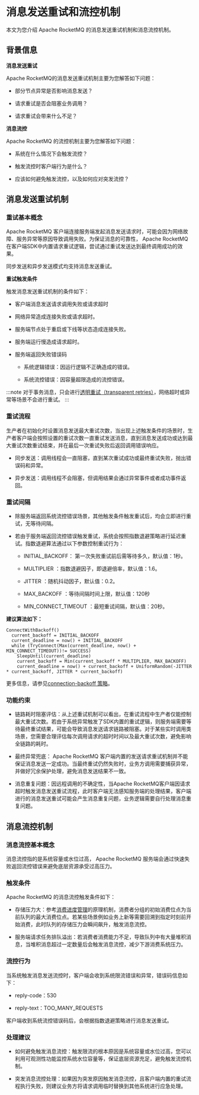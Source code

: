 # 消息发送重试和流控机制

本文为您介绍 Apache RocketMQ 的消息发送重试机制和消息流控机制。

## 背景信息

**消息发送重试**

Apache RocketMQ的消息发送重试机制主要为您解答如下问题：

* 部分节点异常是否影响消息发送？

* 请求重试是否会阻塞业务调用？

* 请求重试会带来什么不足？

**消息流控**

Apache RocketMQ 的流控机制主要为您解答如下问题：

* 系统在什么情况下会触发流控？

* 触发流控时客户端行为是什么？

* 应该如何避免触发流控，以及如何应对突发流控？

## 消息发送重试机制

### 重试基本概念

Apache RocketMQ 客户端连接服务端发起消息发送请求时，可能会因为网络故障、服务异常等原因导致调用失败。为保证消息的可靠性， Apache RocketMQ 在客户端SDK中内置请求重试逻辑，尝试通过重试发送达到最终调用成功的效果。

同步发送和异步发送模式均支持消息发送重试。

**重试触发条件**

触发消息发送重试机制的条件如下：

* 客户端消息发送请求调用失败或请求超时

* 网络异常造成连接失败或请求超时。
  
* 服务端节点处于重启或下线等状态造成连接失败。
  
* 服务端运行慢造成请求超时。

* 服务端返回失败错误码
  * 系统逻辑错误：因运行逻辑不正确造成的错误。
  
  * 系统流控错误：因容量超限造成的流控错误。
  
:::note
对于事务消息，只会进行[透明重试（transparent retries）](https://github.com/grpc/proposal/blob/master/A6-client-retries.md#transparent-retries)，网络超时或异常等场景不会进行重试。
:::

### 重试流程

生产者在初始化时设置消息发送最大重试次数，当出现上述触发条件的场景时，生产者客户端会按照设置的重试次数一直重试发送消息，直到消息发送成功或达到最大重试次数重试结束，并在最后一次重试失败后返回调用错误响应。

* 同步发送：调用线程会一直阻塞，直到某次重试成功或最终重试失败，抛出错误码和异常。

* 异步发送：调用线程不会阻塞，但调用结果会通过异常事件或者成功事件返回。

### 重试间隔

* 除服务端返回系统流控错误场景，其他触发条件触发重试后，均会立即进行重试，无等待间隔。

* 若由于服务端返回流控错误触发重试，系统会按照指数退避策略进行延迟重试。指数退避算法通过以下参数控制重试行为：

  * INITIAL_BACKOFF： 第一次失败重试前后需等待多久，默认值：1秒。
  
  * MULTIPLIER ：指数退避因子，即退避倍率，默认值：1.6。
  
  * JITTER ：随机抖动因子，默认值：0.2。
  
  * MAX_BACKOFF ：等待间隔时间上限，默认值：120秒
  
  * MIN_CONNECT_TIMEOUT ：最短重试间隔，默认值：20秒。
  

**建议算法如下：**

  ```unknow
  ConnectWithBackoff()
    current_backoff = INITIAL_BACKOFF
    current_deadline = now() + INITIAL_BACKOFF
    while (TryConnect(Max(current_deadline, now() + MIN_CONNECT_TIMEOUT))!= SUCCESS)
      SleepUntil(current_deadline)
      current_backoff = Min(current_backoff * MULTIPLIER, MAX_BACKOFF)
      current_deadline = now() + current_backoff + UniformRandom(-JITTER * current_backoff, JITTER * current_backoff)
  ```
  更多信息，请参见[connection-backoff 策略](https://github.com/grpc/grpc/blob/master/doc/connection-backoff.md)。

### 功能约束

* 链路耗时阻塞评估：从上述重试机制可以看出，在重试流程中生产者仅能控制最大重试次数。若由于系统异常触发了SDK内置的重试逻辑，则服务端需要等待最终重试结果，可能会导致消息发送请求链路被阻塞。对于某些实时调用类场景，您需要合理评估每次调用请求的超时时间以及最大重试次数，避免影响全链路的耗时。

* 最终异常兜底： Apache RocketMQ 客户端内置的发送请求重试机制并不能保证消息发送一定成功。当最终重试仍然失败时，业务方调用需要捕获异常，并做好冗余保护处理，避免消息发送结果不一致。

* 消息重复问题：因远程调用的不确定性，当Apache RocketMQ客户端因请求超时触发消息发送重试流程，此时客户端无法感知服务端的处理结果，客户端进行的消息发送重试可能会产生消息重复问题，业务逻辑需要自行处理消息重复问题。


## 消息流控机制

### 消息流控基本概念

消息流控指的是系统容量或水位过高， Apache RocketMQ 服务端会通过快速失败返回流控错误来避免底层资源承受过高压力。

### 触发条件

Apache RocketMQ 的消息流控触发条件如下：

* 存储压力大：参考[消费进度管理](./09consumerprogress.md)的原理机制，消费者分组的初始消费位点为当前队列的最大消费位点。若某些场景例如业务上新等需要回溯到指定时刻前开始消费，此时队列的存储压力会瞬间飙升，触发消息流控。

* 服务端请求任务排队溢出：若消费者消费能力不足，导致队列中有大量堆积消息，当堆积消息超过一定数量后会触发消息流控，减少下游消费系统压力。

### 流控行为

当系统触发消息发送流控时，客户端会收到系统限流错误和异常，错误码信息如下：

* reply-code：530

* reply-text：TOO_MANY_REQUESTS

客户端收到系统流控错误码后，会根据指数退避策略进行消息发送重试。

### 处理建议

* 如何避免触发消息流控：触发限流的根本原因是系统容量或水位过高，您可以利用可观测性功能监控系统水位容量等，保证底层资源充足，避免触发流控机制。

* 突发消息流控处理：如果因为突发原因触发消息流控，且客户端内置的重试流程执行失败，则建议业务方将请求调用临时替换到其他系统进行应急处理。



